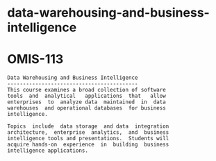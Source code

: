# data-warehousing-and-business-intelligence
# OMIS-113

	Data Warehousing and Business Intelligence
	------------------------------------------
	This course examines a broad collection of software 
	tools  and  analytical   applications  that   allow  
	enterprises  to  analyze data  maintained  in  data   
	warehouses  and operational databases  for business 
	intelligence. 
	
	Topics  include  data storage  and data  integration 
	architecture,  enterprise  analytics,  and  business 
	intelligence tools and presentations.  Students will 
	acquire hands-on  experience  in  building  business 
	intelligence applications.

